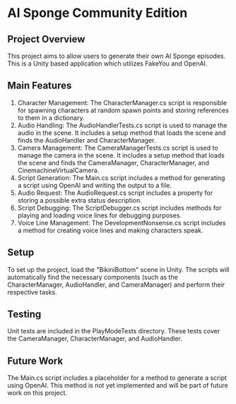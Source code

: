 # AI Sponge Community Edition
## Project Overview
This project aims to allow users to generate their own AI Sponge episodes. This is a Unity based application which utilizes FakeYou and OpenAI.
## Main Features
1.	Character Management: The CharacterManager.cs script is responsible for spawning characters at random spawn points and storing references to them in a dictionary.
2.	Audio Handling: The AudioHandlerTests.cs script is used to manage the audio in the scene. It includes a setup method that loads the scene and finds the AudioHandler and CharacterManager.
3.	Camera Management: The CameraManagerTests.cs script is used to manage the camera in the scene. It includes a setup method that loads the scene and finds the CameraManager, CharacterManager, and CinemachineVirtualCamera.
4.	Script Generation: The Main.cs script includes a method for generating a script using OpenAI and writing the output to a file.
5.	Audio Request: The AudioRequest.cs script includes a property for storing a possible extra status description.
6.	Script Debugging: The ScriptDebugger.cs script includes methods for playing and loading voice lines for debugging purposes.
7.	Voice Line Management: The DevelopmentNonsense.cs script includes a method for creating voice lines and making characters speak.
## Setup
To set up the project, load the "BikiniBottom" scene in Unity. The scripts will automatically find the necessary components (such as the CharacterManager, AudioHandler, and CameraManager) and perform their respective tasks.
## Testing
Unit tests are included in the PlayModeTests directory. These tests cover the CameraManager, CharacterManager, and AudioHandler.
## Future Work
The Main.cs script includes a placeholder for a method to generate a script using OpenAI. This method is not yet implemented and will be part of future work on this project.
